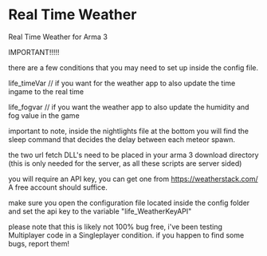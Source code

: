 # Real Time Weather
 Real Time Weather for Arma 3

IMPORTANT!!!!!

there are a few conditions that you may need to set up inside the config file.

life_timeVar // if you want for the weather app to also update the time ingame to the real time

life_fogvar // if you want the weather app to also update the humidity and fog value in the game

important to note, inside the nightlights file at the bottom you will find the sleep command that decides the delay between each meteor spawn.

the two url fetch DLL's need to be placed in your arma 3 download directory (this is only needed for the server, as all these scripts are server sided)

you will require an API key, you can get one from https://weatherstack.com/ A free account should suffice.

make sure you open the configuration file located inside the config folder and set the api key to the variable "life_WeatherKeyAPI" 

please note that this is likely not 100% bug free, i've been testing Multiplayer code in a Singleplayer condition. if you happen to find some bugs, report them!
